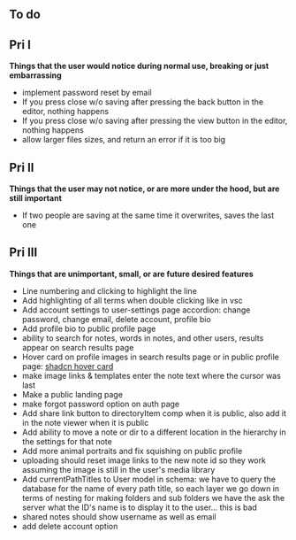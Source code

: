 ## To do

## Pri I

**Things that the user would notice during normal use, breaking or just embarrassing**

- implement password reset by email
- If you press close w/o saving after pressing the back button in the editor, nothing happens
- If you press close w/o saving after pressing the view button in the editor, nothing happens
- allow larger files sizes, and return an error if it is too big

## Pri II

**Things that the user may not notice, or are more under the hood, but are still important**

- If two people are saving at the same time it overwrites, saves the last one

## Pri III 

**Things that are unimportant, small, or are future desired features**

- Line numbering and clicking to highlight the line
- Add highlighting of all terms when double clicking like in vsc
- Add account settings to user-settings page accordion: change password, change email, delete account, profile bio
- Add profile bio to public profile page
- ability to search for notes, words in notes, and other users, results appear on search results page
- Hover card on profile images in search results page or in public profile page: [shadcn hover card](https://ui.shadcn.com/docs/components/hover-card)
- make image links & templates enter the note text where the cursor was last
- Make a public landing page 
- make forgot password option on auth page
- Add share link button to directoryItem comp when it is public, also add it in the note viewer when it is public
- Add ability to move a note or dir to a different location in the hierarchy in the settings for that note
- Add more animal portraits and fix squishing on public profile 
- uploading should reset image links to the new note id so they work assuming the image is still in the user's media library
- Add currentPathTitles to User model in schema: we have to query the database for the name of every path title, so each layer we go down in terms of nesting for making folders and sub folders we have the ask the server what the ID's name is to display it to the user... this is bad
- shared notes should show username as well as email
- add delete account option

